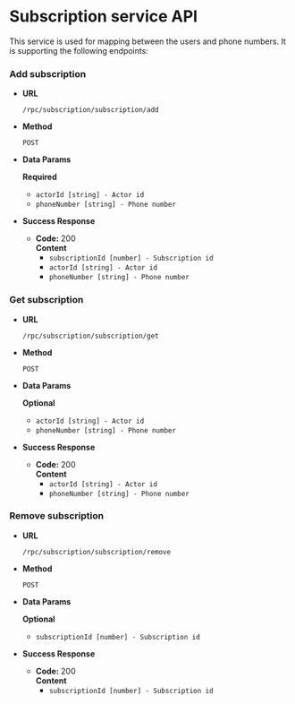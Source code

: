 # Subscription service API

This service is used for mapping between the users and phone numbers. It is supporting the following endpoints:

### Add subscription ###

* **URL**

  `/rpc/subscription/subscription/add`

* **Method**

  `POST`

* **Data Params**

  **Required**

   * `actorId [string] - Actor id`
   * `phoneNumber [string] - Phone number`
 
* **Success Response**

  * **Code:** 200 <br />
    **Content**
       * `subscriptionId [number] - Subscription id`
       * `actorId [string] - Actor id`
       * `phoneNumber [string] - Phone number`


### Get subscription ###

* **URL**

  `/rpc/subscription/subscription/get`

* **Method**

  `POST`

* **Data Params**

  **Optional**

   * `actorId [string] - Actor id`
   * `phoneNumber [string] - Phone number`
 
* **Success Response**

  * **Code:** 200 <br />
    **Content**
       * `actorId [string] - Actor id`
       * `phoneNumber [string] - Phone number`


### Remove subscription ###

* **URL**

  `/rpc/subscription/subscription/remove`

* **Method**

  `POST`

* **Data Params**

  **Optional**

   * `subscriptionId [number] - Subscription id`
 
* **Success Response**

  * **Code:** 200 <br />
    **Content**
       * `subscriptionId [number] - Subscription id`
